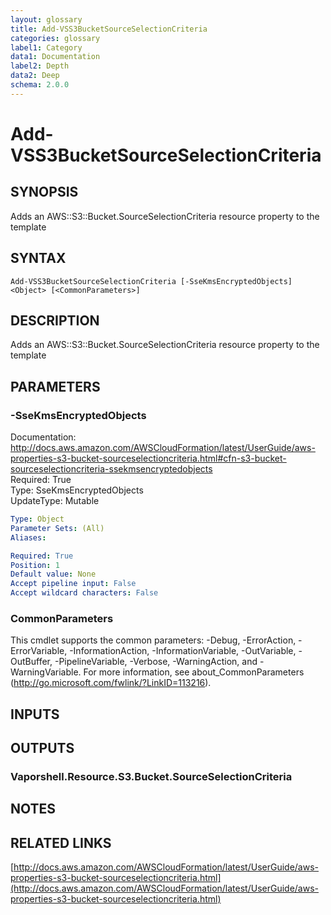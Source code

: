 ```yaml
---
layout: glossary
title: Add-VSS3BucketSourceSelectionCriteria
categories: glossary
label1: Category
data1: Documentation
label2: Depth
data2: Deep
schema: 2.0.0
---
```


# Add-VSS3BucketSourceSelectionCriteria

## SYNOPSIS
Adds an AWS::S3::Bucket.SourceSelectionCriteria resource property to the template

## SYNTAX

```
Add-VSS3BucketSourceSelectionCriteria [-SseKmsEncryptedObjects] <Object> [<CommonParameters>]
```

## DESCRIPTION
Adds an AWS::S3::Bucket.SourceSelectionCriteria resource property to the template

## PARAMETERS

### -SseKmsEncryptedObjects
Documentation: http://docs.aws.amazon.com/AWSCloudFormation/latest/UserGuide/aws-properties-s3-bucket-sourceselectioncriteria.html#cfn-s3-bucket-sourceselectioncriteria-ssekmsencryptedobjects    
Required: True    
Type: SseKmsEncryptedObjects    
UpdateType: Mutable

```yaml
Type: Object
Parameter Sets: (All)
Aliases:

Required: True
Position: 1
Default value: None
Accept pipeline input: False
Accept wildcard characters: False
```

### CommonParameters
This cmdlet supports the common parameters: -Debug, -ErrorAction, -ErrorVariable, -InformationAction, -InformationVariable, -OutVariable, -OutBuffer, -PipelineVariable, -Verbose, -WarningAction, and -WarningVariable.
For more information, see about_CommonParameters (http://go.microsoft.com/fwlink/?LinkID=113216).

## INPUTS

## OUTPUTS

### Vaporshell.Resource.S3.Bucket.SourceSelectionCriteria

## NOTES

## RELATED LINKS

[http://docs.aws.amazon.com/AWSCloudFormation/latest/UserGuide/aws-properties-s3-bucket-sourceselectioncriteria.html](http://docs.aws.amazon.com/AWSCloudFormation/latest/UserGuide/aws-properties-s3-bucket-sourceselectioncriteria.html)

